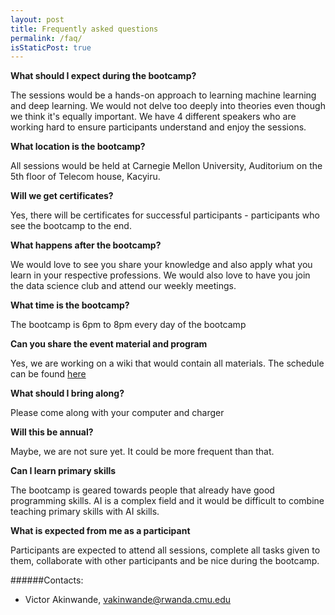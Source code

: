 ```yaml
---
layout: post
title: Frequently asked questions
permalink: /faq/
isStaticPost: true
---
```


**What should I expect during the bootcamp?**  

The sessions would be a hands-on approach to learning machine learning and deep learning. We would not delve too deeply into theories even though we think it's equally important. We have 4 different speakers who are working hard to ensure participants understand and enjoy the sessions.

**What location is the bootcamp?**  

All sessions would be held at Carnegie Mellon University, Auditorium on the 5th floor of Telecom house, Kacyiru.

**Will we get certificates?**  

Yes, there will be certificates for successful participants - participants who see the bootcamp to the end.


**What happens after the bootcamp?**  

We would love to see you share your knowledge and also apply what you learn in your respective professions. We would also love to have you join the data science club and attend our weekly meetings.

**What time is the bootcamp?**  

The bootcamp is 6pm to 8pm every day of the bootcamp

**Can you share the event material and program**

Yes, we are working on a wiki that would contain all materials. The schedule can be found [here](http://aibootcamp.xyz/schedule)

**What should I bring along?**  

Please come along with your computer and charger

**Will this be annual?**  

Maybe, we are not sure yet. It could be more frequent than that.


**Can I learn primary skills**  

The bootcamp is geared towards people that already have good programming skills. AI is a complex field and it would be difficult to combine teaching primary skills with AI skills.


**What is expected from me as a participant**

Participants are expected to attend all sessions, complete all tasks given to them, collaborate with other participants and be nice during the bootcamp.




######Contacts:

- Victor Akinwande, [vakinwande@rwanda.cmu.edu](mailto:vakinwande@rwanda.cmu.edu)

<img class="img-responsive feature-image" src="{{ site.baseurl }}/img/posts/cod.jpg" style="display:none">